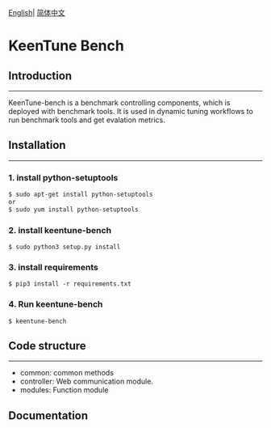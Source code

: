 [English](./keentune-bench/README.md)| [简体中文](./keentune-bench/README_ch.md) 

# KeenTune Bench  

## Introduction
---  
KeenTune-bench is a benchmark controlling components, which is deployed with benchmark tools. It is used in dynamic tuning workflows to run benchmark tools and get evalation metrics.


## Installation
---  
### 1. install python-setuptools
```sh
$ sudo apt-get install python-setuptools
or
$ sudo yum install python-setuptools
```

### 2. install keentune-bench
```shell
$ sudo python3 setup.py install
```

### 3. install requirements
```shell
$ pip3 install -r requirements.txt
```

### 4. Run keentune-bench
```shell
$ keentune-bench
```

## Code structure
---  
+ common: common methods
+ controller: Web communication module.
+ modules: Function module

## Documentation